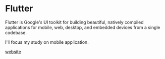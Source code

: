 # Flutter

Flutter is Google's UI toolkit for building beautiful, natively compiled applications for mobile, web, desktop, and embedded devices from a single codebase.

I'll focus my study on mobile application.

[website](https://flutter.dev/)

